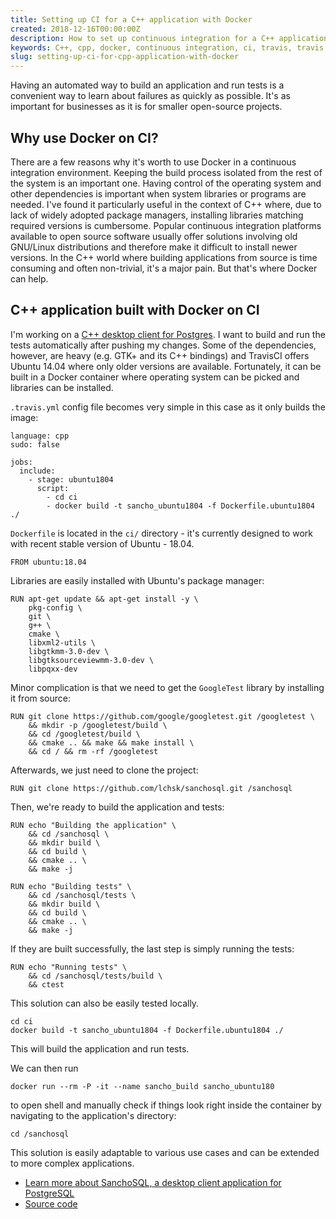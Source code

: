 ```yaml
---
title: Setting up CI for a C++ application with Docker
created: 2018-12-16T00:00:00Z
description: How to set up continuous integration for a C++ application with Docker and open source CI service?
keywords: C++, cpp, docker, continuous integration, ci, travis, travis ci, gtk, sanchosql, sancho
slug: setting-up-ci-for-cpp-application-with-docker
---
```


Having an automated way to build an application and run tests is a convenient way to learn about failures as quickly as possible. It's as important for businesses as it is for smaller open-source projects.

## Why use Docker on CI?

There are a few reasons why it's worth to use Docker in a continuous integration environment. Keeping the build process isolated from the rest of the system is an important one. Having control of the operating system and other dependencies is important when system libraries or programs are needed. I've found it particularly useful in the context of C++ where, due to lack of widely adopted package managers, installing libraries matching required versions is cumbersome. Popular continuous integration platforms available to open source software usually offer solutions involving old GNU/Linux distributions and therefore make it difficult to install newer versions. In the C++ world where building applications from source is time consuming and often non-trivial, it's a major pain. But that's where Docker can help.

## C++ application built with Docker on CI

I'm working on a [C++ desktop client for Postgres](https://sanchosql.com). I want to build and run the tests automatically after pushing my changes. Some of the dependencies, however, are heavy (e.g. GTK+ and its C++ bindings) and TravisCI offers Ubuntu 14.04 where only older versions are available. Fortunately, it can be built in a Docker container where operating system can be picked and libraries can be installed.

`.travis.yml` config file becomes very simple in this case as it only builds the image:

```
language: cpp
sudo: false

jobs:
  include:
    - stage: ubuntu1804
      script:
        - cd ci
        - docker build -t sancho_ubuntu1804 -f Dockerfile.ubuntu1804 ./
```

`Dockerfile` is located in the `ci/` directory - it's currently designed to work with recent stable version of Ubuntu - 18.04. 

```
FROM ubuntu:18.04
```

Libraries are easily installed with Ubuntu's package manager:

```
RUN apt-get update && apt-get install -y \
    pkg-config \
    git \
    g++ \
    cmake \
    libxml2-utils \
    libgtkmm-3.0-dev \
    libgtksourceviewmm-3.0-dev \
    libpqxx-dev
```

Minor complication is that we need to get the `GoogleTest` library by installing it from source:

```
RUN git clone https://github.com/google/googletest.git /googletest \
    && mkdir -p /googletest/build \
    && cd /googletest/build \
    && cmake .. && make && make install \
    && cd / && rm -rf /googletest
```

Afterwards, we just need to clone the project:

```
RUN git clone https://github.com/lchsk/sanchosql.git /sanchosql
```

Then, we're ready to build the application and tests:

```
RUN echo "Building the application" \
    && cd /sanchosql \
    && mkdir build \
    && cd build \
    && cmake .. \
    && make -j

RUN echo "Building tests" \
    && cd /sanchosql/tests \
    && mkdir build \
    && cd build \
    && cmake .. \
    && make -j
```

If they are built successfully, the last step is simply running the tests:

```
RUN echo "Running tests" \
    && cd /sanchosql/tests/build \
    && ctest
```

This solution can also be easily tested locally.

```
cd ci
docker build -t sancho_ubuntu1804 -f Dockerfile.ubuntu1804 ./
```

This will build the application and run tests.

We can then run

```
docker run --rm -P -it --name sancho_build sancho_ubuntu180
```

to open shell and manually check if things look right inside the container by navigating to the application's directory:

```
cd /sanchosql
```

This solution is easily adaptable to various use cases and can be extended to more complex applications.

- [Learn more about SanchoSQL, a desktop client application for PostgreSQL](https://sanchosql.com)
- [Source code](https://github.com/lchsk/sanchosql)
